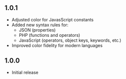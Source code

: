 ## 1.0.1

- Adjusted color for JavasScript constants
- Added new syntax rules for:
  - JSON (properties)
  - PHP (functions and operators)
  - JavaScript (operators, object keys, keywords, etc.)
- Improved color fidelity for modern languages

## 1.0.0

- Initial release
